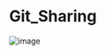 # Git_Sharing

![image](https://user-images.githubusercontent.com/17609819/165885723-f7791022-30b7-42d4-99e5-8d1f35b348d8.png)
